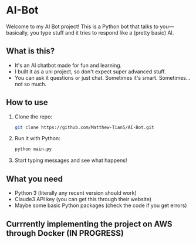 # AI-Bot

Welcome to my AI Bot project! This is a Python bot that talks to you—basically, you type stuff and it tries to respond like a (pretty basic) AI.

## What is this?

- It's an AI chatbot made for fun and learning.
- I built it as a uni project, so don't expect super advanced stuff.
- You can ask it questions or just chat. Sometimes it's smart. Sometimes... not so much.

## How to use

1. Clone the repo:
    ```bash
    git clone https://github.com/Matthew-Tian5/AI-Bot.git
    ```

2. Run it with Python:
    ```bash
    python main.py
    ```

3. Start typing messages and see what happens!

## What you need

- Python 3 (literally any recent version should work)
- Claude3 API key (you can get this through their website)
- Maybe some basic Python packages (check the code if you get errors)

## Currrently implementing the project on AWS through Docker (IN PROGRESS)
